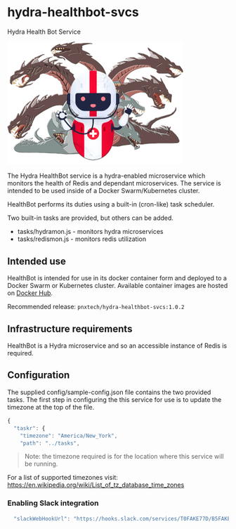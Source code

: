 # hydra-healthbot-svcs
Hydra Health Bot Service

<img src="assets/hydra-healthbot-logo.png" width="400px" />

The Hydra HealthBot service is a hydra-enabled microservice which monitors the health of Redis and dependant microservices.  The service is intended to be used inside of a Docker Swarm/Kubernetes cluster.

HealthBot performs its duties using a built-in (cron-like) task scheduler.

Two built-in tasks are provided, but others can be added.

* tasks/hydramon.js - monitors hydra microservices
* tasks/redismon.js - monitors redis utilization

## Intended use

HealthBot is intended for use in its docker container form and deployed to a Docker Swarm or Kubernetes cluster. Available container images are hosted on [Docker Hub](https://hub.docker.com/repository/docker/pnxtech/hydra-healthbot-svcs).

Recommended release: `pnxtech/hydra-healthbot-svcs:1.0.2`

## Infrastructure requirements
HealthBot is a Hydra microservice and so an accessible instance of Redis is required.

## Configuration
The supplied config/sample-config.json file contains the two provided tasks. The first step in configuring the this service for use is to update the timezone at the top of the file.

```js
{
  "taskr": {
    "timezone": "America/New_York",
    "path": "../tasks",
```

> Note: the timezone required is for the location where this service will be running.

For a list of supported timezones visit: https://en.wikipedia.org/wiki/List_of_tz_database_time_zones

### Enabling Slack integration

```js
  "slackWebHookUrl": "https://hooks.slack.com/services/T0FAKE77D/B5FAKE5CZ/V7r6oUfFAKEL8yrygrfo6uY8",
```
